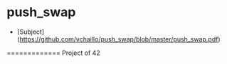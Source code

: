 push_swap
=========

* [Subject] (https://github.com/vchaillo/push_swap/blob/master/push_swap.pdf)

=============
Project of 42

